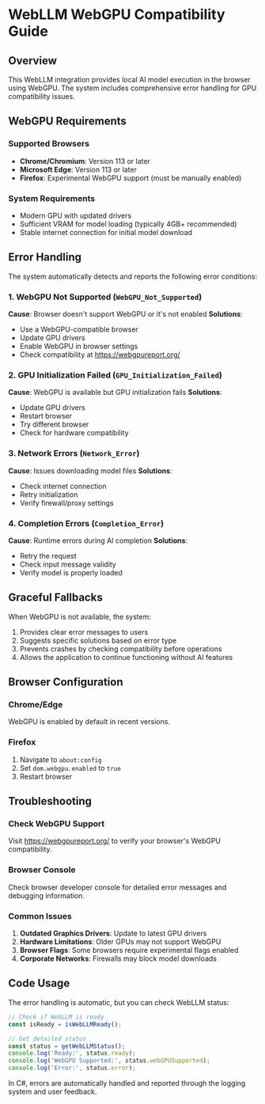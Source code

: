 # WebLLM WebGPU Compatibility Guide

## Overview

This WebLLM integration provides local AI model execution in the browser using WebGPU. The system includes comprehensive error handling for GPU compatibility issues.

## WebGPU Requirements

### Supported Browsers
- **Chrome/Chromium**: Version 113 or later
- **Microsoft Edge**: Version 113 or later  
- **Firefox**: Experimental WebGPU support (must be manually enabled)

### System Requirements
- Modern GPU with updated drivers
- Sufficient VRAM for model loading (typically 4GB+ recommended)
- Stable internet connection for initial model download

## Error Handling

The system automatically detects and reports the following error conditions:

### 1. WebGPU Not Supported (`WebGPU_Not_Supported`)
**Cause**: Browser doesn't support WebGPU or it's not enabled
**Solutions**:
- Use a WebGPU-compatible browser
- Update GPU drivers
- Enable WebGPU in browser settings
- Check compatibility at https://webgpureport.org/

### 2. GPU Initialization Failed (`GPU_Initialization_Failed`)
**Cause**: WebGPU is available but GPU initialization fails
**Solutions**:
- Update GPU drivers
- Restart browser
- Try different browser
- Check for hardware compatibility

### 3. Network Errors (`Network_Error`)
**Cause**: Issues downloading model files
**Solutions**:
- Check internet connection
- Retry initialization
- Verify firewall/proxy settings

### 4. Completion Errors (`Completion_Error`)
**Cause**: Runtime errors during AI completion
**Solutions**:
- Retry the request
- Check input message validity
- Verify model is properly loaded

## Graceful Fallbacks

When WebGPU is not available, the system:
1. Provides clear error messages to users
2. Suggests specific solutions based on error type
3. Prevents crashes by checking compatibility before operations
4. Allows the application to continue functioning without AI features

## Browser Configuration

### Chrome/Edge
WebGPU is enabled by default in recent versions.

### Firefox
1. Navigate to `about:config`
2. Set `dom.webgpu.enabled` to `true`
3. Restart browser

## Troubleshooting

### Check WebGPU Support
Visit https://webgpureport.org/ to verify your browser's WebGPU compatibility.

### Browser Console
Check browser developer console for detailed error messages and debugging information.

### Common Issues
1. **Outdated Graphics Drivers**: Update to latest GPU drivers
2. **Hardware Limitations**: Older GPUs may not support WebGPU
3. **Browser Flags**: Some browsers require experimental flags enabled
4. **Corporate Networks**: Firewalls may block model downloads

## Code Usage

The error handling is automatic, but you can check WebLLM status:

```typescript
// Check if WebLLM is ready
const isReady = isWebLLMReady();

// Get detailed status
const status = getWebLLMStatus();
console.log('Ready:', status.ready);
console.log('WebGPU Supported:', status.webGPUSupported);
console.log('Error:', status.error);
```

In C#, errors are automatically handled and reported through the logging system and user feedback.